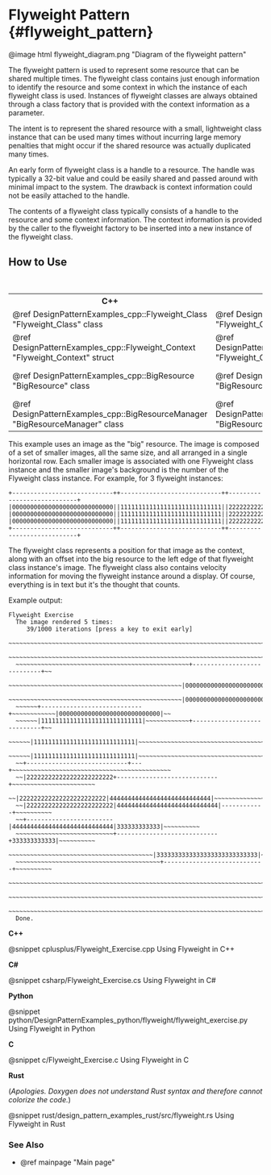 # Flyweight Pattern {#flyweight_pattern}

@image html flyweight_diagram.png "Diagram of the flyweight pattern"

The flyweight pattern is used to represent some resource that can be shared
multiple times.  The flyweight class contains just enough information to
identify the resource and some context in which the instance of each
flyweight class is used.  Instances of flyweight classes are always
obtained through a class factory that is provided with the context
information as a parameter.

The intent is to represent the shared resource with a small, lightweight
class instance that can be used many times without incurring large
memory penalties that might occur if the shared resource was actually
duplicated many times.

An early form of flyweight class is a handle to a resource.  The handle
was typically a 32-bit value and could be easily shared and passed around
with minimal impact to the system.  The drawback is context information
could not be easily attached to the handle.

The contents of a flyweight class typically consists of a handle to the
resource and some context information.  The context information is provided
by the caller to the flyweight factory to be inserted into a new instance
of the flyweight class.

## How to Use

<table>
<caption>Links to the Flyweight classes</caption>
<tr>
  <th>C++
  <th>C#
  <th>Python
  <th>C
<tr>
  <td>@ref DesignPatternExamples_cpp::Flyweight_Class "Flyweight_Class" class
  <td>@ref DesignPatternExamples_csharp.Flyweight_Class "Flyweight_Class" class
  <td>@ref DesignPatternExamples_python.flyweight.flyweight_classes.Flyweight_Class "Flyweight_Class" class
  <td>Flyweight_Image structure<br>
      Flyweight_ImageList structure
<tr>
  <td>@ref DesignPatternExamples_cpp::Flyweight_Context "Flyweight_Context" struct
  <td>@ref DesignPatternExamples_csharp.Flyweight_Context "Flyweight_Context" struct
  <td>@ref DesignPatternExamples_python.flyweight.flyweight_classes.Flyweight_Context "Flyweight_Context" class
  <td>Flyweight_Context structure
<tr>
  <td>@ref DesignPatternExamples_cpp::BigResource "BigResource" class
  <td>@ref DesignPatternExamples_csharp::BigResource "BigResource" class
  <td>@ref DesignPatternExamples_python.flyweight.flyweight_classes.BigResource "BigResource" class
  <td>BigResource structure<br>
      BigResourceList structure<br>
      BigResource_Render()
<tr>
  <td>@ref DesignPatternExamples_cpp::BigResourceManager "BigResourceManager" class
  <td>@ref DesignPatternExamples_csharp.BigResourceManager "BigResourceManager" class
  <td>@ref DesignPatternExamples_python.flyweight.flyweight_classes.BigResourceManager "BigResourceManager" class
  <td>BigResourceManager_Clear()<br>
      BigResourceManager_AddResource()<br>
      BigResourceManager_GetResource()
</table>

This example uses an image as the "big" resource.  The image is composed of a
set of smaller images, all the same size, and all arranged in a single
horizontal row.  Each smaller image is associated with one Flyweight class
instance and the smaller image's background is the number of the Flyweight
class instance.  For example, for 3 flyweight instances:

```
+----------------------------++----------------------------++----------------------------+
|0000000000000000000000000000||1111111111111111111111111111||2222222222222222222222222222|
|0000000000000000000000000000||1111111111111111111111111111||2222222222222222222222222222|
|0000000000000000000000000000||1111111111111111111111111111||2222222222222222222222222222|
+----------------------------++----------------------------++----------------------------+
```

The flyweight class represents a position for that image as the context, along
with an offset into the big resource to the left edge of that flyweight class
instance's image.  The flyweight class also contains velocity information for
moving the flyweight instance around a display.  Of course, everything is in
text but it's the thought that counts.

Example output:

```
Flyweight Exercise
  The image rendered 5 times:
     39/1000 iterations [press a key to exit early]
  ~~~~~~~~~~~~~~~~~~~~~~~~~~~~~~~~~~~~~~~~~~~~~~~~~~~~~~~~~~~~~~~~~~~~~~~~~~~~~~~~
  ~~~~~~~~~~~~~~~~~~~~~~~~~~~~~~~~~~~~~~~~~~~~~~~~~~~~~~~~~~~~~~~~~~~~~~~~~~~~~~~~
  ~~~~~~~~~~~~~~~~~~~~~~~~~~~~~~~~~~~~~~~~~~~~~~~~+----------------------------+~~
  ~~~~~~~~~~~~~~~~~~~~~~~~~~~~~~~~~~~~~~~~~~~~~~~~|0000000000000000000000000000|~~
  ~~~~~~~~~~~~~~~~~~~~~~~~~~~~~~~~~~~~~~~~~~~~~~~~|0000000000000000000000000000|~~
  ~~~~~~+----------------------------+~~~~~~~~~~~~|0000000000000000000000000000|~~
  ~~~~~~|1111111111111111111111111111|~~~~~~~~~~~~+----------------------------+~~
  ~~~~~~|1111111111111111111111111111|~~~~~~~~~~~~~~~~~~~~~~~~~~~~~~~~~~~~~~~~~~~~
  ~~~~~~|1111111111111111111111111111|~~~~~~~~~~~~~~~~~~~~~~~~~~~~~~~~~~~~~~~~~~~~
  ~~+----------------------------+---+~~~~~~~~~~~~~~~~~~~~~~~~~~~~~~~~~~~~~~~~~~~~
  ~~|222222222222222222222222+----------------------------+~~~~~~~~~~~~~~~~~~~~~~~
  ~~|222222222222222222222222|4444444444444444444444444444|~~~~~~~~~~~~~~~~~~~~~~~
  ~~|222222222222222222222222|4444444444444444444444444444|------------+~~~~~~~~~~
  ~~+------------------------|4444444444444444444444444444|333333333333|~~~~~~~~~~
  ~~~~~~~~~~~~~~~~~~~~~~~~~~~+----------------------------+333333333333|~~~~~~~~~~
  ~~~~~~~~~~~~~~~~~~~~~~~~~~~~~~~~~~~~~~~~|3333333333333333333333333333|~~~~~~~~~~
  ~~~~~~~~~~~~~~~~~~~~~~~~~~~~~~~~~~~~~~~~+----------------------------+~~~~~~~~~~
  ~~~~~~~~~~~~~~~~~~~~~~~~~~~~~~~~~~~~~~~~~~~~~~~~~~~~~~~~~~~~~~~~~~~~~~~~~~~~~~~~
  ~~~~~~~~~~~~~~~~~~~~~~~~~~~~~~~~~~~~~~~~~~~~~~~~~~~~~~~~~~~~~~~~~~~~~~~~~~~~~~~~
  ~~~~~~~~~~~~~~~~~~~~~~~~~~~~~~~~~~~~~~~~~~~~~~~~~~~~~~~~~~~~~~~~~~~~~~~~~~~~~~~~
  Done.
```

__C++__

@snippet cplusplus/Flyweight_Exercise.cpp Using Flyweight in C++

__C#__

@snippet csharp/Flyweight_Exercise.cs Using Flyweight in C#

__Python__

@snippet python/DesignPatternExamples_python/flyweight/flyweight_exercise.py Using Flyweight in Python

__C__

@snippet c/Flyweight_Exercise.c Using Flyweight in C

__Rust__

(_Apologies.  Doxygen does not understand Rust syntax and therefore cannot colorize the code._)

@snippet rust/design_pattern_examples_rust/src/flyweight.rs Using Flyweight in Rust

### See Also
- @ref mainpage "Main page"
